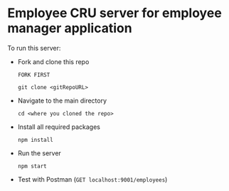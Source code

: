 # Employee CRU server for employee manager application

To run this server:

  - Fork and clone this repo

    `FORK FIRST`

    `git clone <gitRepoURL>`

  - Navigate to the main directory

    `cd <where you cloned the repo>`
  - Install all required packages

    `npm install`

  - Run the server

    `npm start`

  - Test with Postman (`GET localhost:9001/employees`)